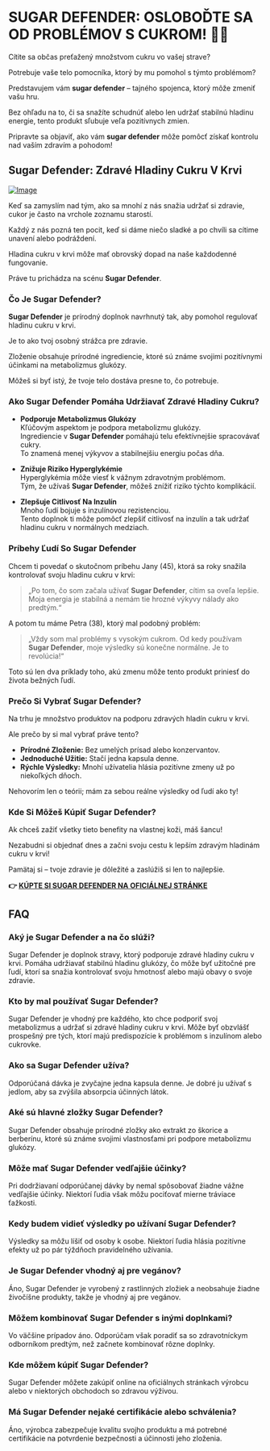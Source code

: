 # SUGAR DEFENDER: OSLOBOĎTE SA OD PROBLÉMOV S CUKROM! 🍭💪

Cítite sa občas preťažený množstvom cukru vo vašej strave? 

Potrebuje vaše telo pomocníka, ktorý by mu pomohol s týmto problémom? 

Predstavujem vám **sugar defender** – tajného spojenca, ktorý môže zmeniť vašu hru. 

Bez ohľadu na to, či sa snažíte schudnúť alebo len udržať stabilnú hladinu energie, tento produkt sľubuje veľa pozitívnych zmien. 

Pripravte sa objaviť, ako vám **sugar defender** môže pomôcť získať kontrolu nad vaším zdravím a pohodom!

## Sugar Defender: Zdravé Hladiny Cukru V Krvi

[![Image](https://sugardefender24.com/assets/img/person5.jpg)](https://gchaffi.com/dQvj6U9e)

Keď sa zamyslím nad tým, ako sa mnohí z nás snažia udržať si zdravie, cukor je často na vrchole zoznamu starostí.

Každý z nás pozná ten pocit, keď si dáme niečo sladké a po chvíli sa cítime unavení alebo podráždení. 

Hladina cukru v krvi môže mať obrovský dopad na naše každodenné fungovanie.

Práve tu prichádza na scénu **Sugar Defender**.

### Čo Je Sugar Defender?

**Sugar Defender** je prírodný doplnok navrhnutý tak, aby pomohol regulovať hladinu cukru v krvi. 

Je to ako tvoj osobný strážca pre zdravie.

Zloženie obsahuje prírodné ingrediencie, ktoré sú známe svojimi pozitívnymi účinkami na metabolizmus glukózy. 

Môžeš si byť istý, že tvoje telo dostáva presne to, čo potrebuje.

### Ako Sugar Defender Pomáha Udržiavať Zdravé Hladiny Cukru?

- **Podporuje Metabolizmus Glukózy**  
  Kľúčovým aspektom je podpora metabolizmu glukózy.  
  Ingrediencie v **Sugar Defender** pomáhajú telu efektívnejšie spracovávať cukry.  
  To znamená menej výkyvov a stabilnejšiu energiu počas dňa.

- **Znižuje Riziko Hyperglykémie**  
  Hyperglykémia môže viesť k vážnym zdravotným problémom.  
  Tým, že užívaš **Sugar Defender**, môžeš znížiť riziko týchto komplikácií.

- **Zlepšuje Citlivosť Na Inzulín**  
  Mnoho ľudí bojuje s inzulínovou rezistenciou.  
  Tento doplnok ti môže pomôcť zlepšiť citlivosť na inzulín a tak udržať hladinu cukru v normálnych medziach.

### Príbehy Ľudí So Sugar Defender

Chcem ti povedať o skutočnom príbehu Jany (45), ktorá sa roky snažila kontrolovať svoju hladinu cukru v krvi:

> „Po tom, čo som začala užívať **Sugar Defender**, cítim sa oveľa lepšie. 
> Moja energia je stabilná a nemám tie hrozné výkyvy nálady ako predtým.“

A potom tu máme Petra (38), ktorý mal podobný problém:

> „Vždy som mal problémy s vysokým cukrom.
> Od kedy používam **Sugar Defender**, moje výsledky sú konečne normálne.
> Je to revolúcia!“

Toto sú len dva príklady toho, akú zmenu môže tento produkt priniesť do života bežných ľudí.

### Prečo Si Vybrať Sugar Defender?

Na trhu je množstvo produktov na podporu zdravých hladín cukru v krvi. 

Ale prečo by si mal vybrať práve tento? 

- **Prírodné Zloženie:** Bez umelých prísad alebo konzervantov.
- **Jednoduché Užitie:** Stačí jedna kapsula denne.
- **Rýchle Výsledky:** Mnohí užívatelia hlásia pozitívne zmeny už po niekoľkých dňoch.

Nehovorím len o teórii; mám za sebou reálne výsledky od ľudí ako ty!

### Kde Si Môžeš Kúpiť Sugar Defender?

Ak chceš zažiť všetky tieto benefity na vlastnej koži, máš šancu! 

Nezabudni si objednať dnes a začni svoju cestu k lepším zdravým hladinám cukru v krvi!

Pamätaj si – tvoje zdravie je dôležité a zaslúžiš si len to najlepšie.



**👉 [KÚPTE SI SUGAR DEFENDER NA OFICIÁLNEJ STRÁNKE](https://gchaffi.com/dQvj6U9e)**

## FAQ

### Aký je Sugar Defender a na čo slúži?
Sugar Defender je doplnok stravy, ktorý podporuje zdravé hladiny cukru v krvi. Pomáha udržiavať stabilnú hladinu glukózy, čo môže byť užitočné pre ľudí, ktorí sa snažia kontrolovať svoju hmotnosť alebo majú obavy o svoje zdravie.

### Kto by mal používať Sugar Defender?
Sugar Defender je vhodný pre každého, kto chce podporiť svoj metabolizmus a udržať si zdravé hladiny cukru v krvi. Môže byť obzvlášť prospešný pre tých, ktorí majú predispozície k problémom s inzulínom alebo cukrovke.

### Ako sa Sugar Defender užíva?
Odporúčaná dávka je zvyčajne jedna kapsula denne. Je dobré ju užívať s jedlom, aby sa zvýšila absorpcia účinných látok.

### Aké sú hlavné zložky Sugar Defender?
Sugar Defender obsahuje prírodné zložky ako extrakt zo škorice a berberínu, ktoré sú známe svojimi vlastnosťami pri podpore metabolizmu glukózy.

### Môže mať Sugar Defender vedľajšie účinky?
Pri dodržiavaní odporúčanej dávky by nemal spôsobovať žiadne vážne vedľajšie účinky. Niektorí ľudia však môžu pociťovať mierne tráviace ťažkosti.

### Kedy budem vidieť výsledky po užívaní Sugar Defender?
Výsledky sa môžu líšiť od osoby k osobe. Niektorí ľudia hlásia pozitívne efekty už po pár týždňoch pravidelného užívania.

### Je Sugar Defender vhodný aj pre vegánov?
Áno, Sugar Defender je vyrobený z rastlinných zložiek a neobsahuje žiadne živočíšne produkty, takže je vhodný aj pre vegánov.

### Môžem kombinovať Sugar Defender s inými doplnkami?
Vo väčšine prípadov áno. Odporúčam však poradiť sa so zdravotníckym odborníkom predtým, než začnete kombinovať rôzne doplnky.

### Kde môžem kúpiť Sugar Defender?
Sugar Defender môžete zakúpiť online na oficiálnych stránkach výrobcu alebo v niektorých obchodoch so zdravou výživou.

### Má Sugar Defender nejaké certifikácie alebo schválenia?
Áno, výrobca zabezpečuje kvalitu svojho produktu a má potrebné certifikácie na potvrdenie bezpečnosti a účinnosti jeho zloženia.